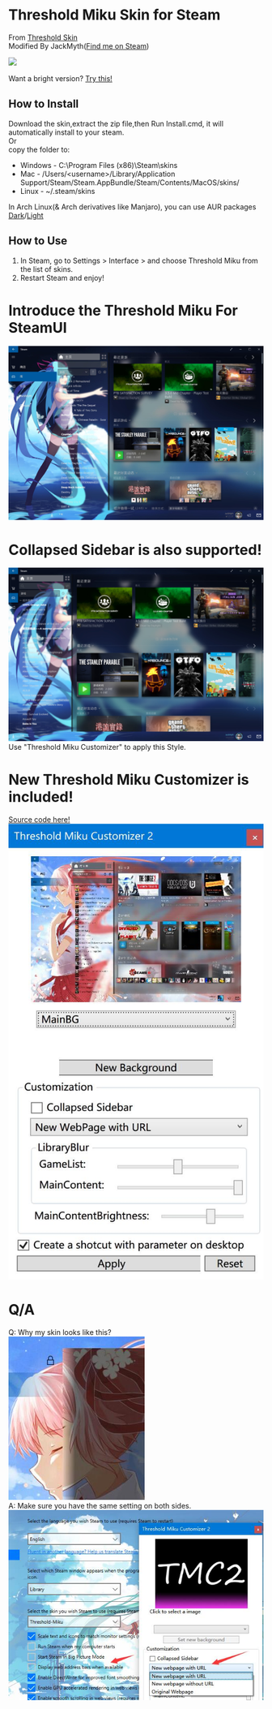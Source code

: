 # Threshold Miku Skin for Steam
From [Threshold Skin](https://github.com/Edgarware/Threshold-Skin)  
Modified By JackMyth([Find me on Steam](https://steamcommunity.com/id/JackMyth/))  

![](Previews/Main.jpg)

Want a bright version? [Try this!](https://github.com/Jack-Myth/Threshold-Miku/tree/Light)

## How to Install
 Download the skin,extract the zip file,then Run Install.cmd, it will automatically install to your steam.  
 Or  
 copy the folder to:
   * Windows - C:\Program Files (x86)\Steam\skins
   * Mac - /Users/\<username\>/Library/Application Support/Steam/Steam.AppBundle/Steam/Contents/MacOS/skins/
   * Linux - ~/.steam/skins

In Arch Linux(& Arch derivatives like Manjaro), you can use AUR packages [Dark](https://aur.archlinux.org/packages/threshold-miku-dark-steam-skin)/[Light](https://aur.archlinux.org/packages/threshold-miku-light-steam-skin)

## How to Use
1. In Steam, go to Settings > Interface > and choose Threshold Miku from the list of skins.
2. Restart Steam and enjoy!

# Introduce the Threshold Miku For SteamUI
![](Previews/NewLibrary.jpg)

# Collapsed Sidebar is also supported!  
![](Previews/CollapsedPreview.jpg)  
Use "Threshold Miku Customizer" to apply this Style.  

# New Threshold Miku Customizer is included!  
[Source code here!](https://github.com/Jack-Myth/Threshold-Miku-Customizer-2)  
![](https://github.com/Jack-Myth/Threshold-Miku-Customizer-2/raw/master/TMC2.jpg) 

# Q/A  
Q: Why my skin looks like this?  
![](Previews/QA/1.jpg)  
A: Make sure you have the same setting on both sides.  
![](Previews/QA/2.jpg)
